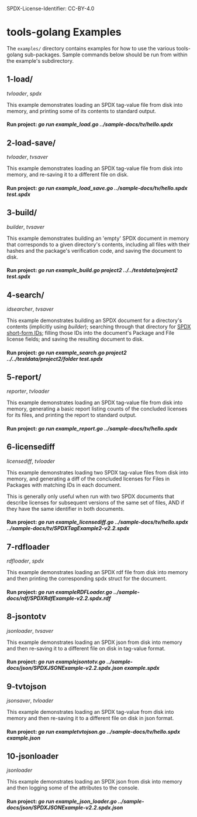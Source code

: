 SPDX-License-Identifier: CC-BY-4.0

# tools-golang Examples

The `examples/` directory contains examples for how to use the various
tools-golang sub-packages. Sample commands below should be run from
within the example's subdirectory.

## 1-load/

*tvloader*, *spdx*

This example demonstrates loading an SPDX tag-value file from disk into memory,
and printing some of its contents to standard output.
#### Run project: *go run example_load.go ../sample-docs/tv/hello.spdx*

## 2-load-save/

*tvloader*, *tvsaver*

This example demonstrates loading an SPDX tag-value file from disk into memory,
and re-saving it to a different file on disk.
#### Run project: *go run example_load_save.go ../sample-docs/tv/hello.spdx test.spdx*

## 3-build/

*builder*, *tvsaver*

This example demonstrates building an 'empty' SPDX document in memory that
corresponds to a given directory's contents, including all files with their
hashes and the package's verification code, and saving the document to disk.
#### Run project: *go run example_build.go project2 ../../testdata/project2 test.spdx*

## 4-search/

*idsearcher*, *tvsaver*

This example demonstrates building an SPDX document for a directory's contents
(implicitly using *builder*); searching through that directory for [SPDX
short-form IDs](https://spdx.org/ids/); filling those IDs into the document's
Package and File license fields; and saving the resulting document to disk.
#### Run project: *go run example_search.go project2 ../../testdata/project2/folder test.spdx*

## 5-report/

*reporter*, *tvloader*

This example demonstrates loading an SPDX tag-value file from disk into memory,
generating a basic report listing counts of the concluded licenses for its
files, and printing the report to standard output.
#### Run project: *go run example_report.go ../sample-docs/tv/hello.spdx*

## 6-licensediff

*licensediff*, *tvloader*

This example demonstrates loading two SPDX tag-value files from disk into
memory, and generating a diff of the concluded licenses for Files in Packages
with matching IDs in each document.

This is generally only useful when run with two SPDX documents that describe
licenses for subsequent versions of the same set of files, AND if they have
the same identifier in both documents.
#### Run project: *go run example_licensediff.go ../sample-docs/tv/hello.spdx ../sample-docs/tv/SPDXTagExample2-v2.2.spdx*

## 7-rdfloader

*rdfloader*, *spdx*

This example demonstrates loading an SPDX rdf file from disk into memory 
and then printing the corresponding spdx struct for the document.
#### Run project: *go run exampleRDFLoader.go ../sample-docs/rdf/SPDXRdfExample-v2.2.spdx.rdf*

## 8-jsontotv

*jsonloader*, *tvsaver*

This example demonstrates loading an SPDX json from disk into memory
and then re-saving it to a different file on disk in tag-value format.
#### Run project: *go run examplejsontotv.go ../sample-docs/json/SPDXJSONExample-v2.2.spdx.json example.spdx*

## 9-tvtojson

*jsonsaver*, *tvloader*

This example demonstrates loading an SPDX tag-value from disk into memory
and then re-saving it to a different file on disk in json format.
#### Run project: *go run exampletvtojson.go ../sample-docs/tv/hello.spdx example.json*

## 10-jsonloader

*jsonloader*

This example demonstrates loading an SPDX json from disk into memory
and then logging some of the attributes to the console.
#### Run project: *go run example_json_loader.go ../sample-docs/json/SPDXJSONExample-v2.2.spdx.json*
